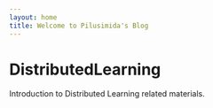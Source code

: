 ```yaml
---
layout: home
title: Welcome to Pilusimida's Blog
---
```

# DistributedLearning
Introduction to Distributed Learning related materials.

